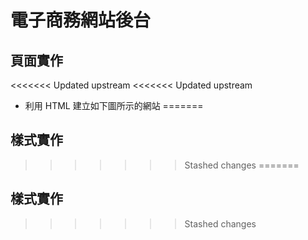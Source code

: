 # 電子商務網站後台
 
## 頁面實作

<<<<<<< Updated upstream
<<<<<<< Updated upstream
- 利用 HTML 建立如下圖所示的網站
=======
## 樣式實作
>>>>>>> Stashed changes
=======
## 樣式實作
>>>>>>> Stashed changes
